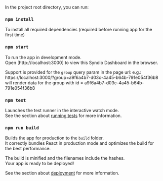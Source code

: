 In the project root directory, you can run:

### `npm install`

To install all required dependencies (required before running app for the first time)

### `npm start`

To run the app in development mode.\
Open [http://localhost:3000] to view this Syndio Dashboard in the browser.

Support is provided for the `group` query param in the page url:
e.g.: https://localhost:3000/?group=a9f6a4b7-d03c-4a45-b64b-791e054f36b8 will render data for the group with id = a9f6a4b7-d03c-4a45-b64b-791e054f36b8

### `npm test`

Launches the test runner in the interactive watch mode.\
See the section about [running tests](https://facebook.github.io/create-react-app/docs/running-tests) for more information.

### `npm run build`

Builds the app for production to the `build` folder.\
It correctly bundles React in production mode and optimizes the build for the best performance.

The build is minified and the filenames include the hashes.\
Your app is ready to be deployed!

See the section about [deployment](https://facebook.github.io/create-react-app/docs/deployment) for more information.